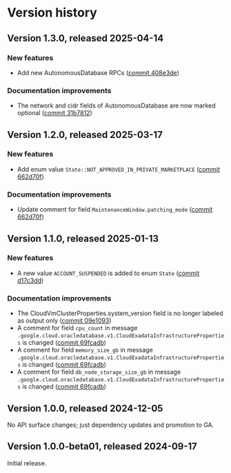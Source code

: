 # Version history

## Version 1.3.0, released 2025-04-14

### New features

- Add new AutonomousDatabase RPCs ([commit 408e3de](https://github.com/googleapis/google-cloud-dotnet/commit/408e3de85d24ad530b6e7f4d2fb83c33f4557603))

### Documentation improvements

- The network and cidr fields of AutonomousDatabase are now marked optional ([commit 31b7812](https://github.com/googleapis/google-cloud-dotnet/commit/31b78129e6076c0eb20683cb9a767f2133053a0e))

## Version 1.2.0, released 2025-03-17

### New features

- Add enum value `State::NOT_APPROVED_IN_PRIVATE_MARKETPLACE` ([commit 662d70f](https://github.com/googleapis/google-cloud-dotnet/commit/662d70f41d8e256ad63071869e26b04557aadae4))

### Documentation improvements

- Update comment for field `MaintenanceWindow.patching_mode` ([commit 662d70f](https://github.com/googleapis/google-cloud-dotnet/commit/662d70f41d8e256ad63071869e26b04557aadae4))

## Version 1.1.0, released 2025-01-13

### New features

- A new value `ACCOUNT_SUSPENDED` is added to enum `State` ([commit d17c3dd](https://github.com/googleapis/google-cloud-dotnet/commit/d17c3dd20ebb85dbb81ceb293857c9a017b4e37f))

### Documentation improvements

- The CloudVmClusterProperties.system_version field is no longer labeled as output only ([commit 09e1093](https://github.com/googleapis/google-cloud-dotnet/commit/09e109367f4ed3a8021ab1a8477150ea6da602d3))
- A comment for field `cpu_count` in message `.google.cloud.oracledatabase.v1.CloudExadataInfrastructureProperties` is changed ([commit 69fcadb](https://github.com/googleapis/google-cloud-dotnet/commit/69fcadbc650080094c60295a606bcf8ea46500b8))
- A comment for field `memory_size_gb` in message `.google.cloud.oracledatabase.v1.CloudExadataInfrastructureProperties` is changed ([commit 69fcadb](https://github.com/googleapis/google-cloud-dotnet/commit/69fcadbc650080094c60295a606bcf8ea46500b8))
- A comment for field `db_node_storage_size_gb` in message `.google.cloud.oracledatabase.v1.CloudExadataInfrastructureProperties` is changed ([commit 69fcadb](https://github.com/googleapis/google-cloud-dotnet/commit/69fcadbc650080094c60295a606bcf8ea46500b8))

## Version 1.0.0, released 2024-12-05

No API surface changes; just dependency updates and promotion to GA.

## Version 1.0.0-beta01, released 2024-09-17

Initial release.
